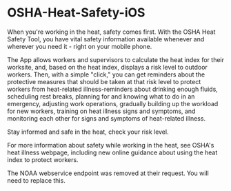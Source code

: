 OSHA-Heat-Safety-iOS
====================

When you're working in the heat, safety comes first. With the OSHA Heat Safety Tool, you have vital safety information available whenever and wherever you need it - right on your mobile phone.

The App allows workers and supervisors to calculate the heat index for their worksite, and, based on the heat index, displays a risk level to outdoor workers. Then, with a simple "click," you can get reminders about the protective measures that should be taken at that risk level to protect workers from heat-related illness-reminders about drinking enough fluids, scheduling rest breaks, planning for and knowing what to do in an emergency, adjusting work operations, gradually building up the workload for new workers, training on heat illness signs and symptoms, and monitoring each other for signs and symptoms of heat-related illness.

Stay informed and safe in the heat, check your risk level.

For more information about safety while working in the heat, see OSHA's heat illness webpage, including new online guidance about using the heat index to protect workers.

The NOAA webservice endpoint was removed at their request. You will need to replace this.
